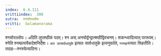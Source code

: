 ```yaml
---
index:  6.4.111
vrittiindex:  300
sutra:  श्नसोरल्लोपः
vritti:  balamanorama 
---
```


श्नसोरल्लोपः। `अ`दिति लुप्तष्ठीकं पदम्। श्न अस् अनयोर्द्वन्द्वात्षष्ठीद्विवचनम्। शकन्ध्वादित्वात् पररूपम्। श्नेति श्नम्प्रत्ययैकदेशनिर्देशः। `अत उत्सार्वधातुके` इत्यतः सार्वधातुके इत्यनुवर्तते, `गगमहने`त्यतः क्ङितीति। तदाह--श्नस्येत्यादिना।

